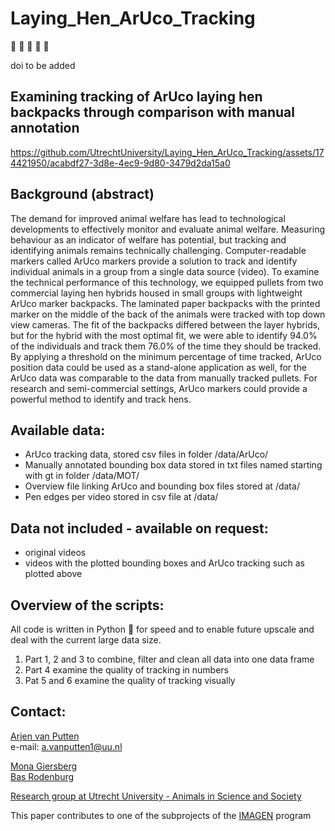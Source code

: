 # Laying_Hen_ArUco_Tracking
:movie_camera: :hatching_chick: :hatched_chick: :baby_chick: :chicken:

doi to be added

## Examining tracking of ArUco laying hen backpacks through comparison with manual annotation

https://github.com/UtrechtUniversity/Laying_Hen_ArUco_Tracking/assets/174421950/acabdf27-3d8e-4ec9-9d80-3479d2da15a0

## Background (abstract)
The demand for improved animal welfare has lead to technological developments to effectively monitor and evaluate animal welfare. Measuring behaviour as an indicator of welfare has potential, but tracking and identifying animals remains technically challenging. Computer-readable markers called ArUco markers provide a solution to track and identify individual animals in a group from a single data source (video). To examine the technical performance of this technology, we equipped pullets from two commercial laying hen hybrids housed in small groups with lightweight ArUco marker backpacks. The laminated paper backpacks with the printed marker on the middle of the back of the animals were tracked with top down view cameras. The fit of the backpacks differed between the layer hybrids, but for the hybrid with the most optimal fit, we were able to identify 94.0% of the individuals and track them 76.0% of the time they should be tracked. By applying a threshold on the minimum percentage of time tracked, ArUco position data could be used as a stand-alone application as well, for the ArUco data was comparable to the data from manually tracked pullets. For research and semi-commercial settings, ArUco markers could provide a powerful method to identify and track hens. 


## Available data:
- ArUco tracking data, stored csv files in folder /data/ArUco/
- Manually annotated bounding box data stored in txt files named starting with gt in folder /data/MOT/
- Overview file linking ArUco and bounding box files stored at /data/
- Pen edges per video stored in csv file at /data/

## Data not included - available on request:
- original videos
- videos with the plotted bounding boxes and ArUco tracking such as plotted above

## Overview of the scripts:
All code is written in Python :snake: for speed and to enable future upscale and deal with the current large data size. 


1. Part 1, 2 and 3 to combine, filter and clean all data into one data frame
2. Part 4 examine the quality of tracking in numbers
3. Pat 5 and 6 examine the quality of tracking visually


## Contact:
[Arjen van Putten](https://www.uu.nl/staff/AvanPutten) \
e-mail: a.vanputten1@uu.nl 

[Mona Giersberg ](https://www.uu.nl/staff/MFGiersberg) \
[Bas Rodenburg](https://www.uu.nl/staff/TBRodenburg
)


[Research group at Utrecht University - Animals in Science and Society](https://www.uu.nl/staff/organisationalchart/dgk/203/1036)

This paper contributes to one of the subprojects of the [IMAGEN](https://www.nwo.nl/onderzoeksprogrammas/perspectief/perspectief-toekenningen/animal-group-sensor-integrating-behavioural-dynamics-and-social-genetic-effects-to-improve-health-welfare-and-ecological-footprint-of-livestock-imagen) program 
